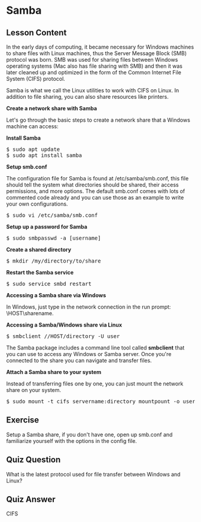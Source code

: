 # Samba

## Lesson Content

In the early days of computing, it became necessary for Windows machines to share files with Linux machines, thus the Server Message Block (SMB) protocol was born. SMB was used for sharing files between Windows operating systems (Mac also has file sharing with SMB) and then it was later cleaned up and optimized in the form of the Common Internet File System (CIFS) protocol. 

Samba is what we call the Linux utilities to work with CIFS on Linux. In addition to file sharing, you can also share resources like printers. 

<b>Create a network share with Samba</b>

Let's go through the basic steps to create a network share that a Windows machine can access:

<b>Install Samba</b>

<pre>$ sudo apt update
$ sudo apt install samba</pre>

<b>Setup smb.conf</b>

The configuration file for Samba is found at /etc/samba/smb.conf, this file should tell the system what directories should be shared, their access permissions, and more options. The default smb.conf comes with lots of commented code already and you can use those as an example to write your own configurations.

<pre>$ sudo vi /etc/samba/smb.conf</pre>

<b>Setup up a password for Samba</b>

<pre>$ sudo smbpasswd -a [username]</pre>

<b>Create a shared directory</b>

<pre>$ mkdir /my/directory/to/share</pre>

<b>Restart the Samba service</b>

<pre>$ sudo service smbd restart</pre>

<b>Accessing a Samba share via Windows</b>

In Windows, just type in the network connection in the run prompt: \\HOST\sharename.

<b>Accessing a Samba/Windows share via Linux</b>

<pre>$ smbclient //HOST/directory -U user</pre>

The Samba package includes a command line tool called <b>smbclient</b> that you can use to access any Windows or Samba server. Once you're connected to the share you can navigate and transfer files.

<b>Attach a Samba share to your system</b>

Instead of transferring files one by one, you can just mount the network share on your system.

<pre>$ sudo mount -t cifs servername:directory mountpount -o user=username,pass=password</pre>

## Exercise

Setup a Samba share, if you don't have one, open up smb.conf and familiarize yourself with the options in the config file.

## Quiz Question

What is the latest protocol used for file transfer between Windows and Linux?

## Quiz Answer

CIFS
